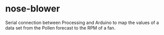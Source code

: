 # nose-blower
Serial connection between Processing and Arduino to map the values of a data set from the Pollen forecast to the RPM of a fan. 
